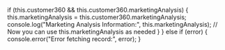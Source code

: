    if (this.customer360 && this.customer360.marketingAnalysis) {
      this.marketingAnalysis = this.customer360.marketingAnalysis;
      console.log("Marketing Analysis Information:", this.marketingAnalysis);
      // Now you can use this.marketingAnalysis as needed
    }
  } else if (error) {
    console.error("Error fetching record:", error);
  }
